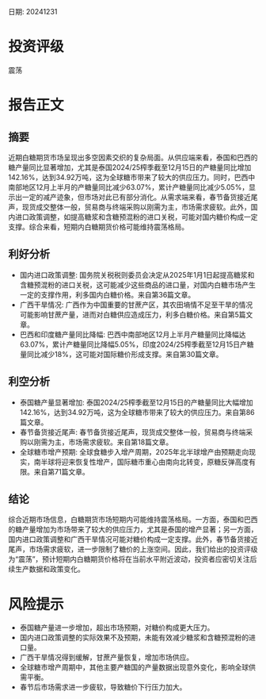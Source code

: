 
日期: 20241231

# 投资评级

震荡

# 报告正文

## 摘要

近期白糖期货市场呈现出多空因素交织的复杂局面。从供应端来看，泰国和巴西的糖产量同比显著增加，尤其是泰国2024/25榨季截至12月15日的产糖量同比增加142.16%，达到34.92万吨，这为全球糖市带来了较大的供应压力。同时，巴西中南部地区12月上半月的产糖量同比减少63.07%，累计产糖量同比减少5.05%，显示出一定的减产迹象，但市场对此已有部分消化。从需求端来看，春节备货接近尾声，现货成交整体一般，贸易商与终端采购以刚需为主，市场需求疲软。此外，国内进口政策调整，如提高糖浆和含糖预混粉的进口关税，可能对国内糖价构成一定支撑。综合来看，短期内白糖期货价格可能维持震荡格局。

## 利好分析

* 国内进口政策调整: 国务院关税税则委员会决定从2025年1月1日起提高糖浆和含糖预混粉的进口关税，这可能减少这些商品的进口量，对国内白糖市场产生一定的支撑作用，利多国内白糖价格。来自第36篇文章。
* 广西干旱情况: 广西作为中国重要的甘蔗产区，其农田墒情不足至干旱的情况可能影响甘蔗产量，进而对白糖供应造成压力，利多白糖价格。来自第5篇文章。
* 巴西和印度糖产量同比降幅: 巴西中南部地区12月上半月产糖量同比降幅达63.07%，累计产糖量同比降幅5.05%，印度2024/25榨季截至12月15日产糖量同比减少18%，这可能对国际糖价形成支撑。来自第30篇文章。

## 利空分析

* 泰国糖产量显著增加: 泰国2024/25榨季截至12月15日的产糖量同比大幅增加142.16%，达到34.92万吨，这为全球糖市带来了较大的供应压力。来自第86篇文章。
* 春节备货接近尾声: 春节备货接近尾声，现货成交整体一般，贸易商与终端采购以刚需为主，市场需求疲软。来自第18篇文章。
* 全球糖市增产预期: 全球食糖步入增产周期，2025年北半球增产由预期走向现实，南半球将迎来恢复性增产，国际糖市重心由南向北转变，原糖反弹高度有限。来自第71篇文章。

## 结论

综合近期市场信息，白糖期货市场短期内可能维持震荡格局。一方面，泰国和巴西的糖产量增加为市场带来了较大的供应压力，尤其是泰国的增产显著；另一方面，国内进口政策调整和广西干旱情况可能对糖价构成一定支撑。此外，春节备货接近尾声，市场需求疲软，进一步限制了糖价的上涨空间。因此，我们给出的投资评级为“震荡”，预计短期内白糖期货价格将在当前水平附近波动，投资者应密切关注后续生产数据和政策变化。

# 风险提示

* 泰国糖产量进一步增加，超出市场预期，对糖价构成更大压力。
* 国内进口政策调整的实际效果不及预期，未能有效减少糖浆和含糖预混粉的进口量。
* 广西干旱情况得到缓解，甘蔗产量恢复，增加市场供应。
* 全球糖市增产周期中，其他主要产糖国的产量数据出现意外变化，影响全球供需平衡。
* 春节后市场需求进一步疲软，导致糖价下行压力加大。

